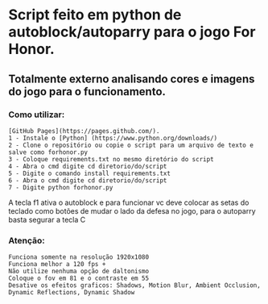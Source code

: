 # Script feito em python de autoblock/autoparry para o jogo For Honor. #

 ## Totalmente externo analisando cores e imagens do jogo para o funcionamento. ##

### Como utilizar: ###
```
[GitHub Pages](https://pages.github.com/).
1 - Instale o [Python] (https://www.python.org/downloads/)
2 - Clone o repositório ou copie o script para um arquivo de texto e salve como forhonor.py
3 - Coloque requirements.txt no mesmo diretório do script
4 - Abra o cmd digite cd diretorio/do/script
5 - Digite o comando install requirements.txt
6 - Abra o cmd digite cd diretorio/do/script
7 - Digite python forhonor.py
```

A tecla f1 ativa o autoblock e para funcionar vc deve colocar as setas do teclado como botões de mudar o lado da defesa no jogo, para o autoparry basta segurar a tecla C

### Atenção: ###
```
Funciona somente na resolução 1920x1080
Funciona melhor a 120 fps +
Não utilize nenhuma opção de daltonismo
Coloque o fov em 81 e o contraste em 55
Desative os efeitos graficos: Shadows, Motion Blur, Ambient Occlusion, Dynamic Reflections, Dynamic Shadow
```
